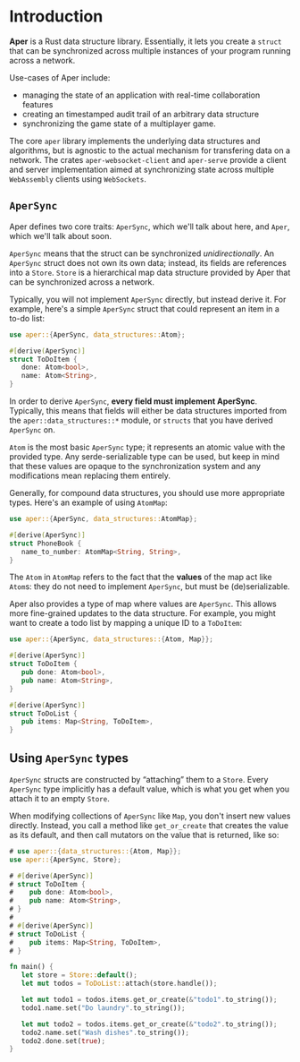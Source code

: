 # Introduction

**Aper** is a Rust data structure library. Essentially, it lets you create a `struct` that can be synchronized across multiple instances of your program running across a network.

Use-cases of Aper include:
- managing the state of an application with real-time collaboration features
- creating an timestamped audit trail of an arbitrary data structure
- synchronizing the game state of a multiplayer game.

The core `aper` library implements the underlying data structures and algorithms, but is agnostic to the
actual mechanism for transfering data on a network. The crates `aper-websocket-client` and `aper-serve` provide a client
and server implementation aimed at synchronizing state across multiple `WebAssembly` clients using `WebSockets`.

## `AperSync`

Aper defines two core traits: `AperSync`, which we'll talk about here, and `Aper`, which we'll talk about soon.

`AperSync` means that the struct can be synchronized *unidirectionally*. An `AperSync` struct does not own its own data; instead, its fields are references into a `Store`. `Store` is a hierarchical map data structure provided by Aper that can be synchronized across a network.

Typically, you will not implement `AperSync` directly, but instead derive it. For example, here's a simple `AperSync` struct that could represent an item in a to-do list:

```rust
use aper::{AperSync, data_structures::Atom};

#[derive(AperSync)]
struct ToDoItem {
   done: Atom<bool>,
   name: Atom<String>,
}
```

In order to derive `AperSync`, **every field must implement AperSync**. Typically, this means that fields will either be data structures imported from the `aper::data_structures::*` module, or `structs` that you have derived `AperSync` on.

`Atom` is the most basic `AperSync` type; it represents an atomic value with the provided type. Any serde-serializable type can be used, but keep in mind that these values are opaque to the synchronization system and any modifications mean replacing them entirely.

Generally, for compound data structures, you should use more appropriate types. Here's an example of using `AtomMap`:

```rust
use aper::{AperSync, data_structures::AtomMap};

#[derive(AperSync)]
struct PhoneBook {
   name_to_number: AtomMap<String, String>,
}
```

The `Atom` in `AtomMap` refers to the fact that the **values** of the map act like `Atom`s: they do not need to implement `AperSync`, but must be (de)serializable.

Aper also provides a type of map where values are `AperSync`. This allows more fine-grained updates to the data structure. For example, you might want to create a todo list by mapping a unique ID to a `ToDoItem`:

```rust
use aper::{AperSync, data_structures::{Atom, Map}};

#[derive(AperSync)]
struct ToDoItem {
   pub done: Atom<bool>,
   pub name: Atom<String>,
}

#[derive(AperSync)]
struct ToDoList {
   pub items: Map<String, ToDoItem>,
}
```

## Using `AperSync` types

`AperSync` structs are constructed by “attaching” them to a `Store`. Every `AperSync` type implicitly has a default
value, which is what you get when you attach it to an empty `Store`.

When modifying collections of `AperSync` like `Map`, you don't insert new values directly. Instead, you call a method like
`get_or_create` that creates the value as its default, and then call mutators on the value that is returned, like so:

```rust
# use aper::{data_structures::{Atom, Map}};
use aper::{AperSync, Store};

# #[derive(AperSync)]
# struct ToDoItem {
#    pub done: Atom<bool>,
#    pub name: Atom<String>,
# }
# 
# #[derive(AperSync)]
# struct ToDoList {
#    pub items: Map<String, ToDoItem>,
# }

fn main() {
   let store = Store::default();
   let mut todos = ToDoList::attach(store.handle());

   let mut todo1 = todos.items.get_or_create(&"todo1".to_string());
   todo1.name.set("Do laundry".to_string());

   let mut todo2 = todos.items.get_or_create(&"todo2".to_string());
   todo2.name.set("Wash dishes".to_string());
   todo2.done.set(true);
}
```
